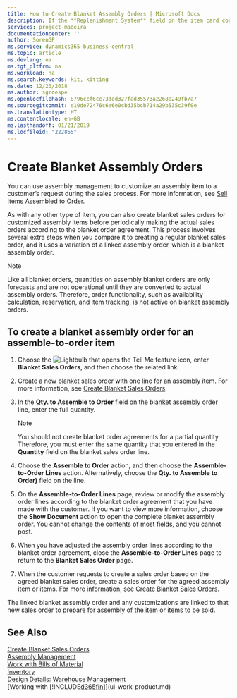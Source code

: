 ```yaml
---
title: How to Create Blanket Assembly Orders | Microsoft Docs
description: If the **Replenishment System** field on the item card contains **Assembly**, then the default method of supplying the item is to assemble it from defined components and potentially by a defined resource.
services: project-madeira
documentationcenter: ''
author: SorenGP
ms.service: dynamics365-business-central
ms.topic: article
ms.devlang: na
ms.tgt_pltfrm: na
ms.workload: na
ms.search.keywords: kit, kitting
ms.date: 12/20/2018
ms.author: sgroespe
ms.openlocfilehash: 8796ccf6ce73ded327fad35573a2268e249fb7a7
ms.sourcegitcommit: e10de72476c6a6e0cbd35bcb714a29b535c39f0e
ms.translationtype: HT
ms.contentlocale: en-GB
ms.lasthandoff: 01/21/2019
ms.locfileid: "222865"
---
```

# <a name="create-blanket-assembly-orders"></a>Create Blanket Assembly Orders
You can use assembly management to customize an assembly item to a customer’s request during the sales process. For more information, see [Sell Items Assembled to Order](assembly-how-to-sell-items-assembled-to-order.md).  

 As with any other type of item, you can also create blanket sales orders for customized assembly items before periodically making the actual sales orders according to the blanket order agreement. This process involves several extra steps when you compare it to creating a regular blanket sales order, and it uses a variation of a linked assembly order, which is a blanket assembly order.

> [!NOTE]  
>  Like all blanket orders, quantities on assembly blanket orders are only forecasts and are not operational until they are converted to actual assembly orders. Therefore, order functionality, such as availability calculation, reservation, and item tracking, is not active on blanket assembly orders.  

## <a name="to-create-a-blanket-assembly-order-for-an-assemble-to-order-item"></a>To create a blanket assembly order for an assemble\-to\-order item  
1. Choose the ![Lightbulb that opens the Tell Me feature](media/ui-search/search_small.png "Tell me what you want to do") icon, enter **Blanket Sales Orders**, and then choose the related link.  
2. Create a new blanket sales order with one line for an assembly item. For more information, see [Create Blanket Sales Orders](sales-how-to-create-blanket-sales-orders.md).  
3. In the **Qty. to Assemble to Order** field on the blanket assembly order line, enter the full quantity.

    > [!NOTE]  
    >  You should not create blanket order agreements for a partial quantity. Therefore, you must enter the same quantity that you entered in the **Quantity** field on the blanket sales order line.  

4. Choose the **Assemble to Order** action, and then choose the **Assemble-to-Order Lines** action. Alternatively, choose the **Qty. to Assemble to Order)** field on the line.  
5. On the **Assemble-to-Order Lines** page, review or modify the assembly order lines according to the blanket order agreement that you have made with the customer. If you want to view more information, choose the **Show Document** action to open the complete blanket assembly order. You cannot change the contents of most fields, and you cannot post.  
6. When you have adjusted the assembly order lines according to the blanket order agreement, close the **Assemble-to-Order Lines** page to return to the **Blanket Sales Order** page.  
7. When the customer requests to create a sales order based on the agreed blanket sales order, create a sales order for the agreed assembly item or items. For more information, see [Create Blanket Sales Orders](sales-how-to-create-blanket-sales-orders.md).

The linked blanket assembly order and any customizations are linked to that new sales order to prepare for assembly of the item or items to be sold.  

## <a name="see-also"></a>See Also
[Create Blanket Sales Orders](sales-how-to-create-blanket-sales-orders.md)  
[Assembly Management](assembly-assemble-items.md)  
[Work with Bills of Material](inventory-how-work-BOMs.md)  
[Inventory](inventory-manage-inventory.md)  
[Design Details: Warehouse Management](design-details-warehouse-management.md)  
[Working with [!INCLUDE[d365fin](includes/d365fin_md.md)]](ui-work-product.md)
